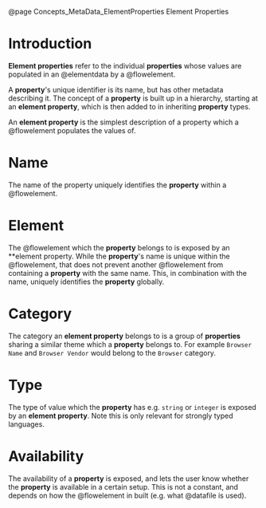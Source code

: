 @page Concepts_MetaData_ElementProperties Element Properties

# Introduction

**Element properties** refer to the individual **properties** whose values are populated in
an @elementdata by a @flowelement.

A **property**'s unique identifier is its name, but has other metadata describing it. The
concept of a **property** is built up in a hierarchy, starting at an **element property**,
which is then added to in inheriting **property** types.

An **element property** is the simplest description of a property which a @flowelement populates
the values of.


# Name

The name of the property uniquely identifies the **property** within a @flowelement. 

# Element

The @flowelement which the **property** belongs to is exposed by an **element property.
While the **property**'s name is unique within the @flowelement, that does not prevent another
@flowelement from containing a **property** with the same name. This, in combination with the
name, uniquely identifies the **property** globally.

# Category

The category an **element property** belongs to is a group of **properties** sharing a similar
theme which a **property** belongs to. For example ``Browser Name`` and ``Browser Vendor``
would belong to the ``Browser`` category.

# Type

The type of value which the **property** has e.g. ``string`` or ``integer`` is exposed by an
**element property**. Note this is only relevant for strongly typed languages.

# Availability

The availability of a **property** is exposed, and lets the user know whether the **property** is
available in a certain setup. This is not a constant, and depends on how the @flowelement in built
(e.g. what @datafile is used).

